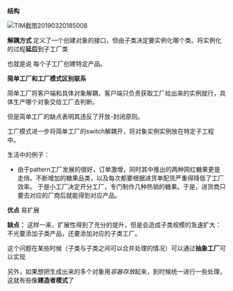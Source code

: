 

**结构**

![TIM截图20190320185008](D:\Pattern\DesignPattern\DesignPattern\CreationPattern\Factory\TIM截图20190320185008.png)

**解耦方式**
定义了一个创建对象的接口，但由子类决定要实例化哪个类。将实例化的过程**延后**到子工厂类

也就是说 每个子工厂创建特定产品。


**简单工厂和工厂模式区别联系**

简单工厂将客户端和具体对象解耦，客户端只负责获取工厂给出来的实例就行，具体生产哪个对象交给工厂去判断。

但是简单工厂的缺点表明其违反了开放-封闭原则。

工厂模式进一步将简单工厂的switch解耦开，将对象实例实例放在特定子工程中。


生活中的例子：
 - 由于pattern工厂发展的很好，订单激增，同时其中推出的两种网红糖果更是走俏。不断增加的糖果品类，以及每次都要根据进货单配货严重得降低了工厂效率。
 于是小工厂决定开分工厂，专门制作几种热销的糖果。于是，进货商只要去对应的厂商后就能得到对应产品。


 **优点**
 易扩展

**缺点：**
这样一来，扩展性得到了充分的提升，但是会造成子类规模的急速扩大：不光要添加子类产品，还要添加对应的子类工厂。

这个问题在某些时候（子类与子类之间可以合并处理的情况）可以通过**抽象工厂**可以实现

另外，如果想把生成出来的多个对象用*容器存放*起来，到时候统一进行一些处理，这就有些像**建造者模式**了